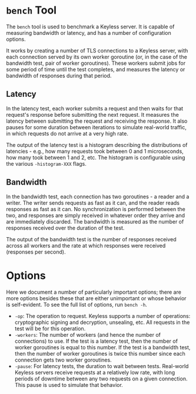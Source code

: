 `bench` Tool
============

The `bench` tool is used to benchmark a Keyless server. It is capable of measuring bandwidth or latency, and has a number of configuration options.

It works by creating a number of TLS connections to a Keyless server, with each connection served by its own worker goroutine (or, in the case of the bandwidth test, pair of worker goroutines). These workers submit jobs for some period of time until the test completes, and measures the latency or bandwidth of responses during that period.

## Latency

In the latency test, each worker submits a request and then waits for that request's response before submitting the next request. It measures the latency between submitting the request and receiving the response. It also pauses for some duration between iterations to simulate real-world traffic, in which requests do not arrive at a very high rate.

The output of the latency test is a histogram describing the distributions of latencies - e.g., how many requests took between 0 and 1 microseconds, how many took between 1 and 2, etc. The histogram is configurable using the various `-histogram-XXX` flags.

## Bandwidth

In the bandwidth test, each connection has two goroutines - a reader and a writer. The writer sends requests as fast as it can, and the reader reads responses as fast as it can. No synchronization is performed between the two, and responses are simply received in whatever order they arrive and are immediately discarded. The bandwidth is measured as the number of responses received over the duration of the test.

The output of the bandwidth test is the number of responses received across all workers and the rate at which responses were received (responses per second).

# Options

Here we document a number of particularly important options; there are more options besides these that are either unimportant or whose behavior is self-evident. To see the full list of options, run `bench -h`.

* `-op`: The operation to request. Keyless supports a number of operations: cryptographic signing and decryption, unsealing, etc. All requests in the test will be for this operation.
* `-workers`: The number of workers (and hence the number of connections) to use. If the test is a latency test, then the number of worker goroutines is equal to this number. If the test is a bandwidth test, then the number of worker goroutines is twice this number since each connection gets two worker goroutines.
* `-pause`: For latency tests, the duration to wait between tests. Real-world Keyless servers receive requests at a relatively low rate, with long periods of downtime between any two requests on a given connection. This pause is used to simulate that behavior.
